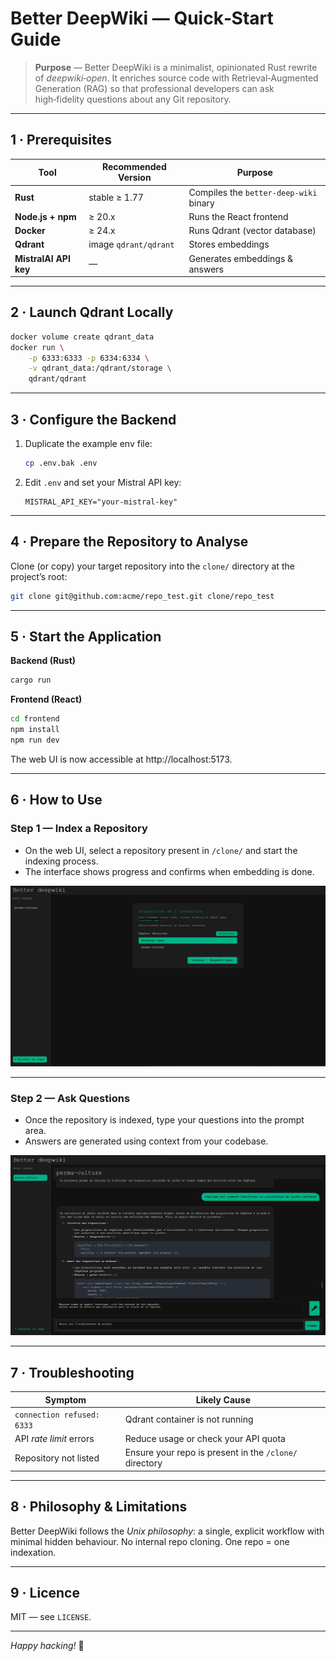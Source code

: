 # Better DeepWiki — Quick‑Start Guide

> **Purpose** — Better DeepWiki is a minimalist, opinionated Rust rewrite of *deepwiki‑open*. It enriches source code with Retrieval‑Augmented Generation (RAG) so that professional developers can ask high‑fidelity questions about any Git repository.

---

## 1 · Prerequisites

| Tool | Recommended Version | Purpose |
|------|---------------------|---------|
| **Rust** | stable ≥ 1.77 | Compiles the `better-deep-wiki` binary |
| **Node.js + npm** | ≥ 20.x | Runs the React frontend |
| **Docker** | ≥ 24.x | Runs Qdrant (vector database) |
| **Qdrant** | image `qdrant/qdrant` | Stores embeddings |
| **MistralAI API key** | — | Generates embeddings & answers |

---

## 2 · Launch Qdrant Locally

```bash
docker volume create qdrant_data
docker run \
    -p 6333:6333 -p 6334:6334 \
    -v qdrant_data:/qdrant/storage \
    qdrant/qdrant
```

---

## 3 · Configure the Backend

1. Duplicate the example env file:
   ```bash
   cp .env.bak .env
   ```
2. Edit `.env` and set your Mistral API key:
   ```env
   MISTRAL_API_KEY="your-mistral-key"
   ```

---

## 4 · Prepare the Repository to Analyse

Clone (or copy) your target repository into the `clone/` directory at the project’s root:

```bash
git clone git@github.com:acme/repo_test.git clone/repo_test
```

---

## 5 · Start the Application

**Backend (Rust)**
```bash
cargo run
```

**Frontend (React)**
```bash
cd frontend
npm install
npm run dev
```

The web UI is now accessible at http://localhost:5173.

---

## 6 · How to Use

### **Step 1 — Index a Repository**

- On the web UI, select a repository present in `/clone/` and start the indexing process.
- The interface shows progress and confirms when embedding is done.

<p align="center">
  <img src="screenshots/indexation-exemple.png" width="700" alt="Indexation example screenshot">
</p>

---

### **Step 2 — Ask Questions**

- Once the repository is indexed, type your questions into the prompt area.
- Answers are generated using context from your codebase.

<p align="center">
  <img src="screenshots/question-exemple.png" width="700" alt="Question example screenshot">
</p>

---

## 7 · Troubleshooting

| Symptom | Likely Cause |
|---------|--------------|
| `connection refused: 6333` | Qdrant container is not running |
| API *rate limit* errors | Reduce usage or check your API quota |
| Repository not listed | Ensure your repo is present in the `/clone/` directory |

---

## 8 · Philosophy & Limitations

Better DeepWiki follows the *Unix philosophy*: a single, explicit workflow with minimal hidden behaviour. No internal repo cloning. One repo = one indexation.

---

## 9 · Licence

MIT — see `LICENSE`.

---

*Happy hacking!* 🚀
